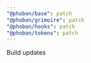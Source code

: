 ```yaml
---
"@phobon/base": patch
"@phobon/grimoire": patch
"@phobon/hooks": patch
"@phobon/tokens": patch
---
```


Build updates
